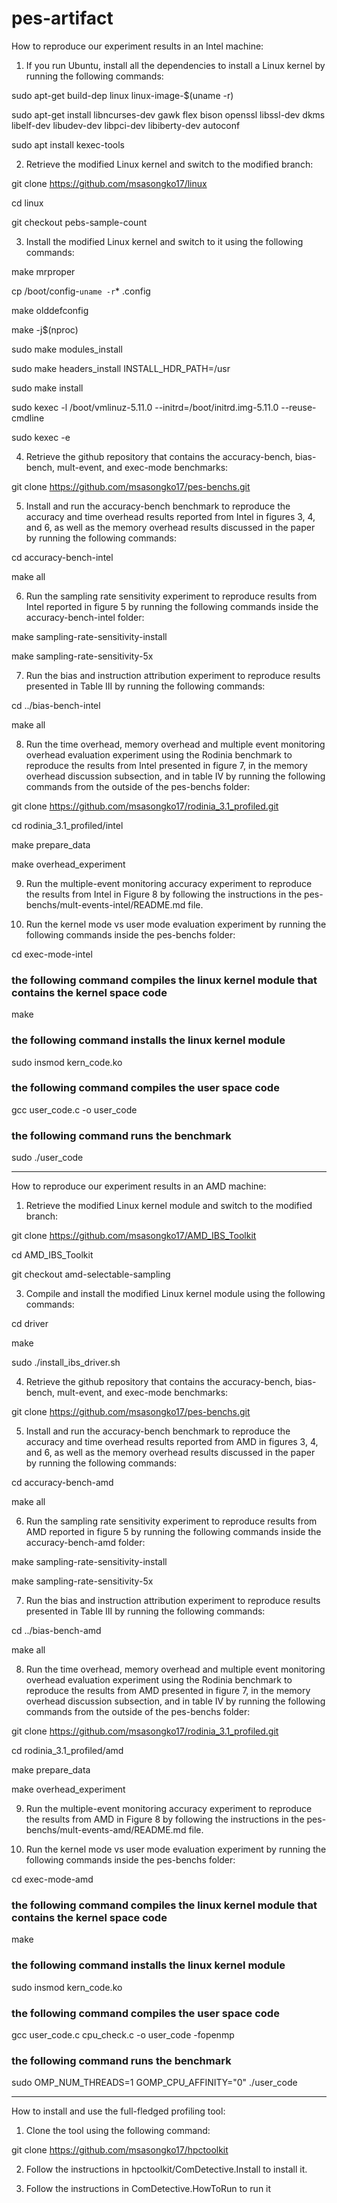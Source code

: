 # pes-artifact

How to reproduce our experiment results in an Intel machine:

1. If you run Ubuntu, install all the dependencies to install a Linux kernel by running the following commands:

sudo apt-get build-dep linux linux-image-$(uname -r)

sudo apt-get install libncurses-dev gawk flex bison openssl libssl-dev dkms libelf-dev libudev-dev libpci-dev libiberty-dev autoconf

sudo apt install kexec-tools

2. Retrieve the modified Linux kernel and switch to the modified branch:

git clone https://github.com/msasongko17/linux

cd linux

git checkout pebs-sample-count

3. Install the modified Linux kernel and switch to it using the following commands:

make mrproper

cp /boot/config-`uname -r`* .config

make olddefconfig

make -j$(nproc)

sudo make modules_install

sudo make headers_install INSTALL_HDR_PATH=/usr

sudo make install

sudo kexec -l /boot/vmlinuz-5.11.0 --initrd=/boot/initrd.img-5.11.0 --reuse-cmdline

sudo kexec -e

4. Retrieve the github repository that contains the accuracy-bench, bias-bench, mult-event, and exec-mode benchmarks:

git clone https://github.com/msasongko17/pes-benchs.git

5. Install and run the accuracy-bench benchmark to reproduce the accuracy and time overhead results reported from Intel in figures 3, 4, and 6, as well as the memory overhead results discussed in the paper by running the following commands:

cd accuracy-bench-intel

make all

6. Run the sampling rate sensitivity experiment to reproduce results from Intel reported in figure 5 by running the following commands inside the accuracy-bench-intel folder:

make sampling-rate-sensitivity-install

make sampling-rate-sensitivity-5x

7. Run the bias and instruction attribution experiment to reproduce results presented in Table III by running the following commands:

cd ../bias-bench-intel

make all

8. Run the time overhead, memory overhead and multiple event monitoring overhead evaluation experiment using the Rodinia benchmark to reproduce the results from Intel presented in figure 7, in the memory overhead discussion subsection, and in table IV by running the following commands from the outside of the pes-benchs folder:

git clone https://github.com/msasongko17/rodinia_3.1_profiled.git

cd rodinia_3.1_profiled/intel

make prepare_data

make overhead_experiment

9. Run the multiple-event monitoring accuracy experiment to reproduce the results from Intel in Figure 8 by following the instructions in the pes-benchs/mult-events-intel/README.md file.

10. Run the kernel mode vs user mode evaluation experiment by running the following commands inside the pes-benchs folder:

cd exec-mode-intel

### the following command compiles the linux kernel module that contains the kernel space code

make

### the following command installs the linux kernel module

sudo insmod kern_code.ko

### the following command compiles the user space code

gcc user_code.c -o user_code

### the following command runs the benchmark

sudo ./user_code


*******************************************************************************************

How to reproduce our experiment results in an AMD machine:

1. Retrieve the modified Linux kernel module and switch to the modified branch:

git clone https://github.com/msasongko17/AMD_IBS_Toolkit

cd AMD_IBS_Toolkit

git checkout amd-selectable-sampling

3. Compile and install the modified Linux kernel module using the following commands:

cd driver

make

sudo ./install_ibs_driver.sh

4. Retrieve the github repository that contains the accuracy-bench, bias-bench, mult-event, and exec-mode benchmarks:

git clone https://github.com/msasongko17/pes-benchs.git

5. Install and run the accuracy-bench benchmark to reproduce the accuracy and time overhead results reported from AMD in figures 3, 4, and 6, as well as the memory overhead results discussed in the paper by running the following commands:

cd accuracy-bench-amd

make all

6. Run the sampling rate sensitivity experiment to reproduce results from AMD reported in figure 5 by running the following commands inside the accuracy-bench-amd folder:

make sampling-rate-sensitivity-install

make sampling-rate-sensitivity-5x

7. Run the bias and instruction attribution experiment to reproduce results presented in Table III by running the following commands:

cd ../bias-bench-amd

make all

8. Run the time overhead, memory overhead and multiple event monitoring overhead evaluation experiment using the Rodinia benchmark to reproduce the results from AMD presented in figure 7, in the memory overhead discussion subsection, and in table IV by running the following commands from the outside of the pes-benchs folder:

git clone https://github.com/msasongko17/rodinia_3.1_profiled.git

cd rodinia_3.1_profiled/amd

make prepare_data

make overhead_experiment

9. Run the multiple-event monitoring accuracy experiment to reproduce the results from AMD in Figure 8 by following the instructions in the pes-benchs/mult-events-amd/README.md file.

10. Run the kernel mode vs user mode evaluation experiment by running the following commands inside the pes-benchs folder:

cd exec-mode-amd

### the following command compiles the linux kernel module that contains the kernel space code

make

### the following command installs the linux kernel module

sudo insmod kern_code.ko

### the following command compiles the user space code

gcc user_code.c cpu_check.c -o user_code -fopenmp

### the following command runs the benchmark

sudo OMP_NUM_THREADS=1 GOMP_CPU_AFFINITY="0" ./user_code

*******************************************************************************************

How to install and use the full-fledged profiling tool:

1. Clone the tool using the following command:

git clone https://github.com/msasongko17/hpctoolkit

2. Follow the instructions in hpctoolkit/ComDetective.Install to install it.

3. Follow the instructions in ComDetective.HowToRun to run it
